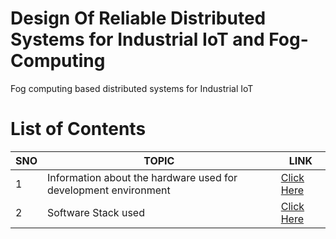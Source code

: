 # Design Of Reliable Distributed Systems for Industrial IoT and Fog-Computing
 Fog computing based distributed systems for Industrial IoT

# List of Contents

| SNO  | TOPIC  |  LINK |
|---|---|---|
|  1 | Information about the hardware used for  development environment  |  [Click Here](/docs/installation/specs.md) |
| 2  | Software Stack used  | [Click Here](/docs/installation/softwareStack.md)  |
